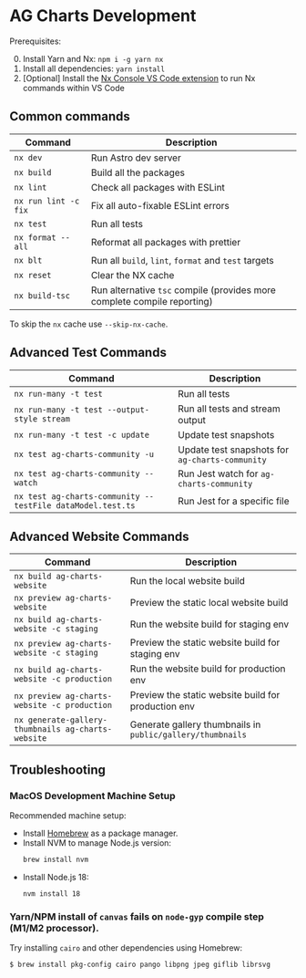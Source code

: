 # AG Charts Development

Prerequisites:

0. Install Yarn and Nx: `npm i -g yarn nx`
1. Install all dependencies: `yarn install`
2. [Optional] Install the [Nx Console VS Code extension](https://marketplace.visualstudio.com/items?itemName=nrwl.angular-console) to run Nx commands within VS Code

## Common commands

| Command              | Description                                                              |
| -------------------- | ------------------------------------------------------------------------ |
| `nx dev`             | Run Astro dev server                                                     |
| `nx build`           | Build all the packages                                                   |
| `nx lint`            | Check all packages with ESLint                                           |
| `nx run lint -c fix` | Fix all auto-fixable ESLint errors                                       |
| `nx test`            | Run all tests                                                            |
| `nx format --all`    | Reformat all packages with prettier                                      |
| `nx blt`             | Run all `build`, `lint`, `format` and `test` targets                     |
| `nx reset`           | Clear the NX cache                                                       |
| `nx build-tsc`       | Run alternative `tsc` compile (provides more complete compile reporting) |

To skip the `nx` cache use `--skip-nx-cache`.

## Advanced Test Commands

| Command                                                    | Description                                     |
| ---------------------------------------------------------- | ----------------------------------------------- |
| `nx run-many -t test`                                      | Run all tests                                   |
| `nx run-many -t test --output-style stream`                | Run all tests and stream output                 |
| `nx run-many -t test -c update`                            | Update test snapshots                           |
| `nx test ag-charts-community -u`                           | Update test snapshots for `ag-charts-community` |
| `nx test ag-charts-community --watch`                      | Run Jest watch for `ag-charts-community`        |
| `nx test ag-charts-community --testFile dataModel.test.ts` | Run Jest for a specific file                    |

## Advanced Website Commands

| Command                                            | Description                                                |
| -------------------------------------------------- | ---------------------------------------------------------- |
| `nx build ag-charts-website`                       | Run the local website build                                |
| `nx preview ag-charts-website`                     | Preview the static local website build                     |
| `nx build ag-charts-website -c staging`            | Run the website build for staging env                      |
| `nx preview ag-charts-website -c staging`          | Preview the static website build for staging env           |
| `nx build ag-charts-website -c production`         | Run the website build for production env                   |
| `nx preview ag-charts-website -c production`       | Preview the static website build for production env        |
| `nx generate-gallery-thumbnails ag-charts-website` | Generate gallery thumbnails in `public/gallery/thumbnails` |

## Troubleshooting

### MacOS Development Machine Setup

Recommended machine setup:

-   Install [Homebrew](https://brew.sh/) as a package manager.
-   Install NVM to manage Node.js version:
    ```bash
    brew install nvm
    ```
-   Install Node.js 18:
    ```
    nvm install 18
    ```

### Yarn/NPM install of `canvas` fails on `node-gyp` compile step (M1/M2 processor).

Try installing `cairo` and other dependencies using Homebrew:

```bash
$ brew install pkg-config cairo pango libpng jpeg giflib librsvg
```
